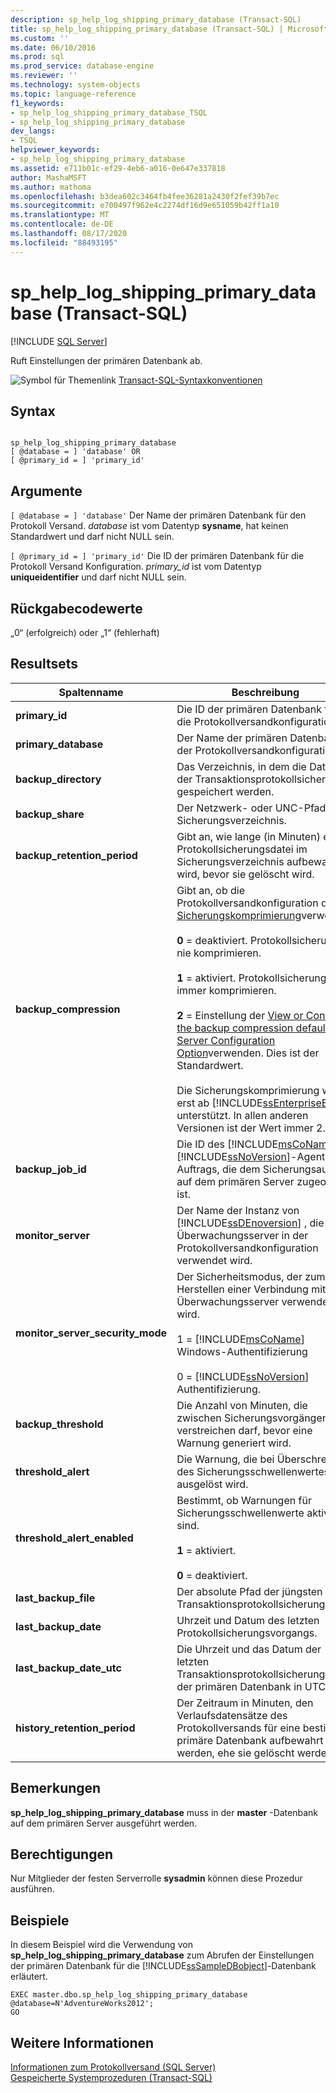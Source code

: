 ```yaml
---
description: sp_help_log_shipping_primary_database (Transact-SQL)
title: sp_help_log_shipping_primary_database (Transact-SQL) | Microsoft-Dokumentation
ms.custom: ''
ms.date: 06/10/2016
ms.prod: sql
ms.prod_service: database-engine
ms.reviewer: ''
ms.technology: system-objects
ms.topic: language-reference
f1_keywords:
- sp_help_log_shipping_primary_database_TSQL
- sp_help_log_shipping_primary_database
dev_langs:
- TSQL
helpviewer_keywords:
- sp_help_log_shipping_primary_database
ms.assetid: e711b01c-ef29-4eb6-a016-0e647e337818
author: MashaMSFT
ms.author: mathoma
ms.openlocfilehash: b3dea602c3464fb4fee36281a2430f2fef39b7ec
ms.sourcegitcommit: e700497f962e4c2274df16d9e651059b42ff1a10
ms.translationtype: MT
ms.contentlocale: de-DE
ms.lasthandoff: 08/17/2020
ms.locfileid: "88493195"
---
```

# <a name="sp_help_log_shipping_primary_database-transact-sql"></a>sp_help_log_shipping_primary_database (Transact-SQL)
[!INCLUDE [SQL Server](../../includes/applies-to-version/sqlserver.md)]

  Ruft Einstellungen der primären Datenbank ab.  
  
 ![Symbol für Themenlink](../../database-engine/configure-windows/media/topic-link.gif "Symbol für Themenlink") [Transact-SQL-Syntaxkonventionen](../../t-sql/language-elements/transact-sql-syntax-conventions-transact-sql.md)  
  
## <a name="syntax"></a>Syntax  
  
```  
  
sp_help_log_shipping_primary_database  
[ @database = ] 'database' OR  
[ @primary_id = ] 'primary_id'  
```  
  
## <a name="arguments"></a>Argumente  
`[ @database = ] 'database'` Der Name der primären Datenbank für den Protokoll Versand. *database* ist vom Datentyp **sysname**, hat keinen Standardwert und darf nicht NULL sein.  
  
`[ @primary_id = ] 'primary_id'` Die ID der primären Datenbank für die Protokoll Versand Konfiguration. *primary_id* ist vom Datentyp **uniqueidentifier** und darf nicht NULL sein.  
  
## <a name="return-code-values"></a>Rückgabecodewerte  
 „0“ (erfolgreich) oder „1“ (fehlerhaft)  
  
## <a name="result-sets"></a>Resultsets  
  
|Spaltenname|Beschreibung|  
|-----------------|-----------------|  
|**primary_id**|Die ID der primären Datenbank für die Protokollversandkonfiguration.|  
|**primary_database**|Der Name der primären Datenbank in der Protokollversandkonfiguration|  
|**backup_directory**|Das Verzeichnis, in dem die Dateien der Transaktionsprotokollsicherung gespeichert werden.|  
|**backup_share**|Der Netzwerk- oder UNC-Pfad zum Sicherungsverzeichnis.|  
|**backup_retention_period**|Gibt an, wie lange (in Minuten) eine Protokollsicherungsdatei im Sicherungsverzeichnis aufbewahrt wird, bevor sie gelöscht wird.|  
|**backup_compression**|Gibt an, ob die Protokollversandkonfiguration die [Sicherungskomprimierung](../../relational-databases/backup-restore/backup-compression-sql-server.md)verwendet.<br /><br /> **0** = deaktiviert. Protokollsicherungen nie komprimieren.<br /><br /> **1** = aktiviert. Protokollsicherungen immer komprimieren.<br /><br /> **2** = Einstellung der [View or Configure the backup compression default Server Configuration Option](../../database-engine/configure-windows/view-or-configure-the-backup-compression-default-server-configuration-option.md)verwenden. Dies ist der Standardwert.<br /><br /> Die Sicherungskomprimierung wird erst ab [!INCLUDE[ssEnterpriseEd10](../../includes/ssenterpriseed10-md.md)] unterstützt. In allen anderen Versionen ist der Wert immer 2.|  
|**backup_job_id**|Die ID des [!INCLUDE[msCoName](../../includes/msconame-md.md)] [!INCLUDE[ssNoVersion](../../includes/ssnoversion-md.md)]-Agent-Auftrags, die dem Sicherungsauftrag auf dem primären Server zugeordnet ist.|  
|**monitor_server**|Der Name der Instanz von [!INCLUDE[ssDEnoversion](../../includes/ssdenoversion-md.md)] , die als Überwachungsserver in der Protokollversandkonfiguration verwendet wird.|  
|**monitor_server_security_mode**|Der Sicherheitsmodus, der zum Herstellen einer Verbindung mit dem Überwachungsserver verwendet wird.<br /><br /> 1 = [!INCLUDE[msCoName](../../includes/msconame-md.md)] Windows-Authentifizierung<br /><br /> 0 = [!INCLUDE[ssNoVersion](../../includes/ssnoversion-md.md)] Authentifizierung.|  
|**backup_threshold**|Die Anzahl von Minuten, die zwischen Sicherungsvorgängen verstreichen darf, bevor eine Warnung generiert wird.|  
|**threshold_alert**|Die Warnung, die bei Überschreiten des Sicherungsschwellenwertes ausgelöst wird.|  
|**threshold_alert_enabled**|Bestimmt, ob Warnungen für Sicherungsschwellenwerte aktiviert sind.<br /><br /> **1** = aktiviert.<br /><br /> **0** = deaktiviert.|  
|**last_backup_file**|Der absolute Pfad der jüngsten Transaktionsprotokollsicherung.|  
|**last_backup_date**|Uhrzeit und Datum des letzten Protokollsicherungsvorgangs.|  
|**last_backup_date_utc**|Die Uhrzeit und das Datum der letzten Transaktionsprotokollsicherung in der primären Datenbank in UTC.|  
|**history_retention_period**|Der Zeitraum in Minuten, den Verlaufsdatensätze des Protokollversands für eine bestimmte primäre Datenbank aufbewahrt werden, ehe sie gelöscht werden.|  
  
## <a name="remarks"></a>Bemerkungen  
 **sp_help_log_shipping_primary_database** muss in der **master** -Datenbank auf dem primären Server ausgeführt werden.  
  
## <a name="permissions"></a>Berechtigungen  
 Nur Mitglieder der festen Serverrolle **sysadmin** können diese Prozedur ausführen.  
  
## <a name="examples"></a>Beispiele  
 In diesem Beispiel wird die Verwendung von **sp_help_log_shipping_primary_database** zum Abrufen der Einstellungen der primären Datenbank für die [!INCLUDE[ssSampleDBobject](../../includes/sssampledbobject-md.md)]-Datenbank erläutert.  
  
```  
EXEC master.dbo.sp_help_log_shipping_primary_database @database=N'AdventureWorks2012';  
GO  
```  
  
## <a name="see-also"></a>Weitere Informationen  
 [Informationen zum Protokollversand &#40;SQL Server&#41;](../../database-engine/log-shipping/about-log-shipping-sql-server.md)   
 [Gespeicherte Systemprozeduren &#40;Transact-SQL&#41;](../../relational-databases/system-stored-procedures/system-stored-procedures-transact-sql.md)  
  
  
